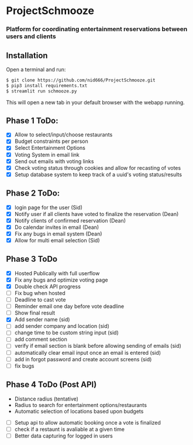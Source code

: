 # ProjectSchmooze
### Platform for coordinating entertainment reservations between users and clients


## Installation

Open a terminal and run:

```bash
$ git clone https://github.com/nid666/ProjectSchmooze.git
$ pip3 install requirements.txt
$ streamlit run schmooze.py
```

This will open a new tab in your default browser with the webapp running.

## Phase 1 ToDo:
- [x] Allow to select/input/choose restaurants
- [x] Budget constraints per person 
- [x] Select Entertainment Options 
- [x] Voting System in email link 
- [x] Send out emails with voting links
- [x] Check voting status through cookies and allow for recasting of votes
- [x] Setup database system to keep track of a uuid's voting status/results

## Phase 2 ToDo:
- [x] login page for the user (Sid)
- [x] Notify user if all clients have voted to finalize the reservation (Dean)
- [x] Notify clients of confirmed reservation (Dean)
- [x] Do calendar invites in email (Dean)
- [x] Fix any bugs in email system (Dean)
- [x] Allow for multi email selection (Sid)

## Phase 3 ToDo
- [x] Hosted Publically with full userflow 
- [x] Fix any bugs and optimize voting page
- [x] Double check API progress
- [ ] Fix bug when hosted
- [ ] Deadline to cast vote
- [ ] Reminder email one day before vote deadline 
- [ ] Show final result
- [x] Add sender name (sid)
- [ ] add sender company and location (sid)
- [ ] change time to be custom string input (sid)
- [ ] add comment section
- [ ] verify if email section is blank before allowing sending of emails (sid)
- [ ] automatically clear email input once an email is entered (sid)
- [ ] add in forgot password and create account screens (sid)
- [ ] fix bugs

## Phase 4 ToDo (Post API)
- Distance radius (tentative)
- Radius to search for entertainment options/restaurants
- Automatic selection of locations based upon budgets
- [ ] Setup api to allow automatic booking once a vote is finalized
- [ ] check if a restaunt is avaliable at a given time
- [ ] Better data capturing for logged in users
